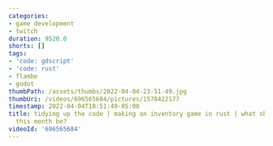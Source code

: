```yaml
---
categories:
- game development
- twitch
duration: 9520.0
shorts: []
tags:
- 'code: gdscript'
- 'code: rust'
- flambe
- godot
thumbPath: /assets/thumbs/2022-04-04-23-51-49.jpg
thumbUri: /videos/696565684/pictures/1578422177
timestamp: 2022-04-04T18:51:49-05:00
title: tidying up the code | making an inventory game in rust | what should my goal
  this month be?
videoId: '696565684'
---
```

